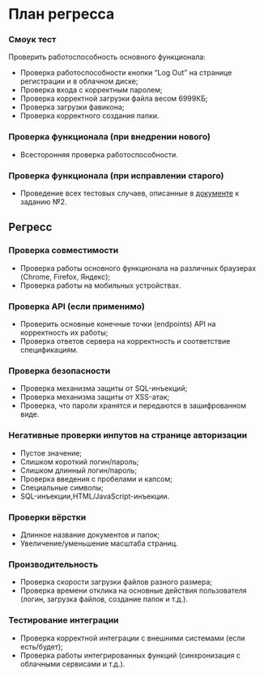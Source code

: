 # План регресса
### Смоук тест

Проверить работоспособность основного функционала:

- Проверка работоспособности кнопки “Log Out” на странице регистрации и в облачном диске;
- Проверка входа с корректным паролем;
- Проверка корректной загрузки файла весом 6999КБ;
- Проверка загрузки фавикона;
- Проверка корректного создания папки.

### Проверка функционала (при внедрении нового)

- Всесторонняя проверка работоспособности.

### Проверка функционала (при исправлении старого)

- Проведение всех тестовых случаев, описанные в [документе](../task_2/test_cases.md) к заданию №2.

## Регресс
### Проверка совместимости

- Проверка работы основного функционала на различных браузерах (Chrome, Firefox, Яндекс);
- Проверка работы на мобильных устройствах.

### Проверка API (если применимо)

- Проверить основные конечные точки (endpoints) API на корректность их работы;
- Проверка ответов сервера на корректность и соответствие спецификациям.

### Проверка безопасности

- Проверка механизма защиты от SQL-инъекций;
- Проверка механизма защиты от XSS-атак;
- Проверка, что пароли хранятся и передаются в зашифрованном виде.

### Негативные проверки инпутов на странице авторизации

- Пустое значение;
- Слишком короткий логин/пароль;
- Слишком длинный логин/пароль;
- Проверка введения с пробелами и капсом;
- Специальные символы;
- SQL-инъекции,HTML/JavaScript-инъекции.

### Проверки вёрстки

- Длинное название документов и папок;
- Увеличение/уменьшение масштаба страниц.

### Производительность

- Проверка скорости загрузки файлов разного размера;
- Проверка времени отклика на основные действия пользователя (логин, загрузка файлов, создание папок и т.д.).

### Тестирование интеграции

- Проверка корректной интеграции с внешними системами (если есть/будет);
- Проверка работы интегрированных функций (синхронизация с облачными сервисами и т.д.).
